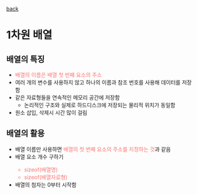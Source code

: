 [back](../1.%20%EC%9E%90%EB%A3%8C%EA%B5%AC%EC%A1%B0%20%EA%B0%9C%EB%85%90%EA%B3%BC%20%EB%B0%B0%EC%97%B4.md)
# 1차원 배열

## 배열의 특징
- <span style="color:#FF7272">배열의 이름은 배열 첫 번째 요소의 주소</span>
- 여러 개의 변수를 사용하지 않고 하나의 이름과 참조 번호를 사용해 데이터를 저장함
- 같은 자료형들을 연속적인 메모리 공간에 저장함
    - 논리적인 구조와 실제로 하드디스크에 저장되는 물리적 위치가 동일함
- 원소 삽입, 삭제시 시간 많이 걸림

## 배열의 활용
- 배열 이름만 사용하면 <span style="color:#FF7272">배열의 첫 번째 요소의 주소를 지정하는 것</span>과 같음
- 배열 요소 개수 구하기
    <span style="color:#FF7272">
    - sizeof(배열명)
    - sizeof(배열자료형)
    </span>
- 배열의 첨자는 0부터 시작함
